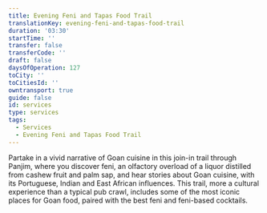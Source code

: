 ```yaml
---
title: Evening Feni and Tapas Food Trail
translationKey: evening-feni-and-tapas-food-trail
duration: '03:30'
startTime: ''
transfer: false
transferCode: ''
draft: false
daysOfOperation: 127
toCity: ''
toCitiesId: ''
owntransport: true
guide: false
id: services
type: services
tags:
  - Services
  - Evening Feni and Tapas Food Trail
---
```

Partake in a vivid narrative of Goan cuisine in this join-in trail through Panjim, where you discover feni, an  olfactory overload of a liquor distilled from cashew fruit and palm sap, and hear stories about Goan cuisine, with its Portuguese, Indian and East African influences. This trail, more a cultural experience than a typical pub crawl, includes some of the most iconic places for Goan food, paired with the best feni and feni-based cocktails.